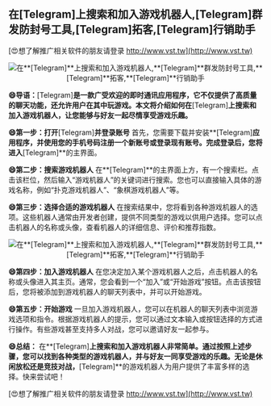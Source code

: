 ## **在**[Telegram]**上搜索和加入游戏机器人,**[Telegram]**群发防封号工具,**[Telegram]**拓客,**[Telegram]**行销助手**

[😍想了解推广相关软件的朋友请登录 http://www.vst.tw](http://www.vst.tw)

 <center><img src="https://vst.tw/MP4/tuiguang/png/8.png" alt="在**[Telegram]**上搜索和加入游戏机器人,**[Telegram]**群发防封号工具,**[Telegram]**拓客,**[Telegram]**行销助手"></center>

**😄导语：**[Telegram]**是一款广受欢迎的即时通讯应用程序，它不仅提供了高质量的聊天功能，还允许用户在其中玩游戏。本文将介绍如何在**[Telegram]**上搜索和加入游戏机器人，让您能够与好友一起尽情享受游戏乐趣。**

**😄第一步：打开**[Telegram]**并登录账号**
首先，您需要下载并安装**[Telegram]**应用程序，并使用您的手机号码注册一个新账号或登录现有账号。完成登录后，您将进入**[Telegram]**的主界面。

**😄第二步：搜索游戏机器人**
在**[Telegram]**的主界面上方，有一个搜索栏。点击该栏位，然后输入“游戏机器人”的关键词进行搜索。您也可以直接输入具体的游戏名称，例如“扑克游戏机器人”、“象棋游戏机器人”等。

**😄第三步：选择合适的游戏机器人**
在搜索结果中，您将看到各种游戏机器人的选项。这些机器人通常由开发者创建，提供不同类型的游戏以供用户选择。您可以点击机器人的名称或头像，查看机器人的详细信息、评价和推荐指数。

 <center><img src="https://vst.tw/MP4/tuiguang/png/7.png" alt="在**[Telegram]**上搜索和加入游戏机器人,**[Telegram]**群发防封号工具,**[Telegram]**拓客,**[Telegram]**行销助手"></center>

**😄第四步：加入游戏机器人**
在您决定加入某个游戏机器人之后，点击机器人的名称或头像进入其主页。通常，您会看到一个“加入”或“开始游戏”按钮。点击该按钮后，您将被添加到游戏机器人的聊天列表中，并可以开始游戏。

**😄第五步：开始游戏**
一旦加入游戏机器人，您可以在机器人的聊天列表中浏览游戏选项和指令。根据游戏机器人的提示，您可以通过文本输入或按钮选择的方式进行操作。有些游戏甚至支持多人对战，您可以邀请好友一起参与。

**😄总结：**
在**[Telegram]**上搜索和加入游戏机器人非常简单。通过按照上述步骤，您可以找到各种类型的游戏机器人，并与好友一同享受游戏的乐趣。无论是休闲放松还是竞技对战，**[Telegram]**的游戏机器人为用户提供了丰富多样的选择。快来尝试吧！

[😍想了解推广相关软件的朋友请登录 http://www.vst.tw](http://www.vst.tw)



